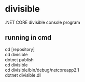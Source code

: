 # divisible
.NET CORE divisible console program

## running in cmd
cd [repository]  
cd divisible  
dotnet publish  
cd divisible  
cd divisible/bin/debug/netcoreapp2.1  
dotnet divisible.dll  
